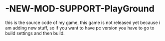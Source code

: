 # -NEW-MOD-SUPPORT-PlayGround
this is the source code of my game, this game is not released yet because i am adding new stuff, so if you want to have pc version you have to go to build settings and then build.
